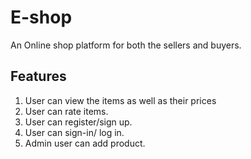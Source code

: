 # E-shop

  An Online shop platform for both the sellers and buyers.

## Features

1. User can view the items as well as their prices
2. User can rate items.
3. User can register/sign up.
4. User can sign-in/ log in.
5. Admin user can add product.
